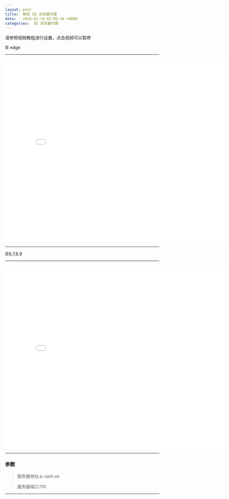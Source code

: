 ```yaml
---
layout: post
title:  微软 IE 浏览器代理
date:   2018-01-19 02:05:38 +0800
categories:  IE 浏览器代理
---
```


请参照视频教程进行设置，点击视频可以暂停

IE edge
****
<iframe width="800" height="600" src="/files/iee.mp4" frameborder="0" allow="autoplay; encrypted-media" allowfullscreen></iframe>

****
IE6,7,8,9
****
<iframe width="800" height="600" src="/files/ie.mp4" frameborder="0" allow="autoplay; encrypted-media" allowfullscreen></iframe>

****

### 参数

>服务器地址:p.vipin.us

>服务器端口:110

****
